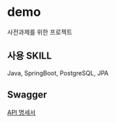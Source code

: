# demo
사전과제를 위한 프로젝트

## 사용 SKILL
Java, SpringBoot, PostgreSQL, JPA

## Swagger 
<a href=http://15.165.1.66:8080/swagger-ui/index.html#>API 명세서</a>
